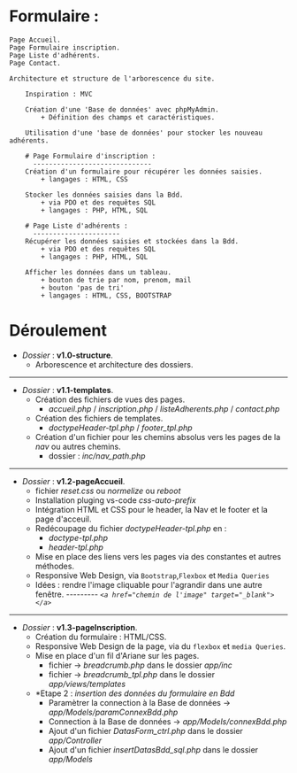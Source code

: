 # Formulaire :

    Page Accueil.
    Page Formulaire inscription.
    Page Liste d'adhérents.
    Page Contact.

    Architecture et structure de l'arborescence du site.
        
        Inspiration : MVC

        Création d'une 'Base de données' avec phpMyAdmin.
            + Définition des champs et caractéristiques.
        
        Utilisation d'une 'base de données' pour stocker les nouveau adhérents.

        # Page Formulaire d'inscription :
          ------------------------------        
        Création d'un formulaire pour récupérer les données saisies.
            + langages : HTML, CSS

        Stocker les données saisies dans la Bdd.
            + via PDO et des requêtes SQL
            + langages : PHP, HTML, SQL

        # Page Liste d'adhérents :
          ----------------------
        Récupérer les données saisies et stockées dans la Bdd.
            + via PDO et des requêtes SQL
            + langages : PHP, HTML, SQL

        Afficher les données dans un tableau.
            + bouton de trie par nom, prenom, mail
            + bouton 'pas de tri'
            + langages : HTML, CSS, BOOTSTRAP
           
# Déroulement

- *Dossier* : __v1.0-structure__.
    - Arborescence et architecture des dossiers.    
----   
- *Dossier* : __v1.1-templates__.
    - Création des fichiers de vues des pages.
        - *accueil.php* / *inscription.php* / *listeAdherents.php* / *contact.php*
    - Création des fichiers de templates.
        - *doctypeHeader-tpl.php* / *footer_tpl.php*
    - Création d'un fichier pour les chemins absolus vers les pages de la *nav* ou autres chemins.
        - dossier : *inc/nav_path.php*
----  
- *Dossier* : __v1.2-pageAccueil__.
    - fichier *reset.css* ou *normelize* ou *reboot*  
    - Installation pluging vs-code *css-auto-prefix*
    - Intégration HTML et CSS pour le header, la Nav et le footer et la page d'acceuil.
    - Redécoupage du fichier *doctypeHeader-tpl.php* en :
        - *doctype-tpl.php*  
        - *header-tpl.php*
    - Mise en place des liens vers les pages via des constantes et autres méthodes.
    - Responsive Web Design, via `Bootstrap`,`Flexbox` et `Media Queries`
    - Idées : rendre l'image cliquable pour l'agrandir dans une autre fenêtre.
    --------- *`<a href="chemin de l'image" target="_blank"></a>`*  
----
- *Dossier* : __v1.3-pageInscription__.
    - Création du formulaire : HTML/CSS.
    - Responsive Web Design de la page, via du `flexbox` et `media Queries`.  
    - Mise en place d'un fil d'Ariane sur les pages.
        - fichier -> *breadcrumb.php* dans le dossier *app/inc*
        - fichier -> *breadcrumb_tpl.php* dans le dossier *app/views/templates*
    - *Etape 2 : *insertion des données du formulaire en Bdd*      
        - Paramètrer la connection à la Base de données -> *app/Models/paramConnexBdd.php*
        - Connection à la Base de données -> *app/Models/connexBdd.php*
        - Ajout d'un fichier *DatasForm_ctrl.php* dans le dossier *app/Controller*
        - Ajout d'un fichier *insertDatasBdd_sql.php* dans le dossier *app/Models*




